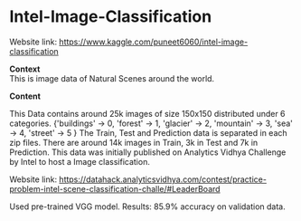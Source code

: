 # Intel-Image-Classification
Website link: https://www.kaggle.com/puneet6060/intel-image-classification  

<b>Context</b>  
This is image data of Natural Scenes around the world.  

<b>Content</b>  

This Data contains around 25k images of size 150x150 distributed under 6 categories. {'buildings' -> 0, 'forest' -> 1, 'glacier' -> 2, 'mountain' -> 3, 'sea' -> 4, 'street' -> 5 } 
The Train, Test and Prediction data is separated in each zip files. 
There are around 14k images in Train, 3k in Test and 7k in Prediction. 
This data was initially published on Analytics Vidhya Challenge by Intel to host a Image classification.  

Website link: https://datahack.analyticsvidhya.com/contest/practice-problem-intel-scene-classification-challe/#LeaderBoard  

Used pre-trained VGG model. Results: 85.9% accuracy on validation data.
